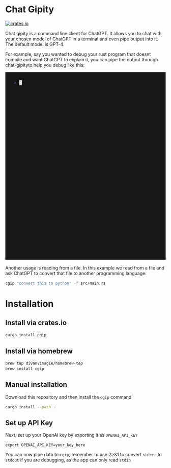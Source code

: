 # Chat Gipity
[![crates.io](https://img.shields.io/crates/v/cgip.svg)](https://crates.io/crates/cgip)

Chat gipity is a command line client for ChatGPT. It allows you to chat with your chosen model of ChatGPT in a terminal and even pipe output into it. The default model is GPT-4.

For example, say you wanted to debug your rust program that doesnt compile and 
want ChatGPT to explain it, you can pipe the output through chat-gipityto help you
debug like this:

![Gif of Piping](docs/piping.gif)

Another usage is reading from a file. In this example we read from a file and ask 
ChatGPT to convert that file to another programming language:

```sh
cgip "convert this to python" -f src/main.rs
```

# Installation

## Install via crates.io

```bash
cargo install cgip
```

## Install via homebrew
```bash
brew tap divanvisagie/homebrew-tap
brew install cgip
```

## Manual installation
Download this repository and then install the `cgip` command
```bash
cargo install --path .
```

## Set up API Key
Next, set up your OpenAI key by exporting it as `OPENAI_API_KEY`
```
export OPENAI_API_KEY=your_key_here
```

You can now pipe data to `cgip`, remember to use 2>&1 to convert `stderr` to 
`stdout` if you are debugging, as the app can only read `stdin`


